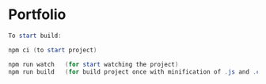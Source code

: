 # Portfolio

```powershell
To start build:

npm ci (to start project)

npm run watch   (for start watching the project)
npm run build   (for build project once with minification of .js and .css files)
```
